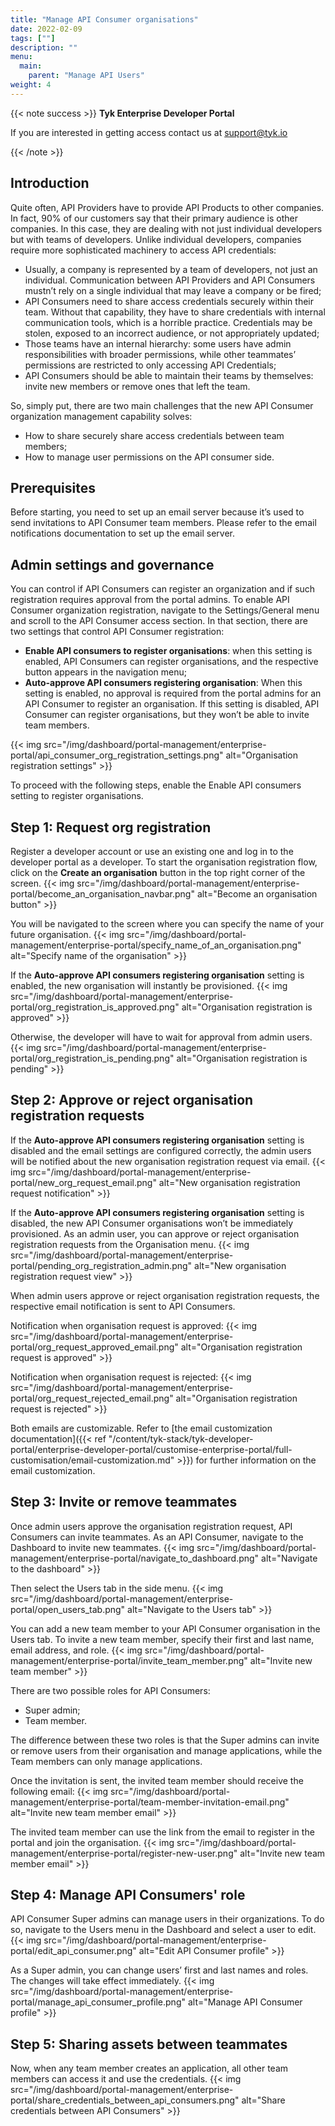 ```yaml
---
title: "Manage API Consumer organisations"
date: 2022-02-09
tags: [""]
description: ""
menu:
  main:
    parent: "Manage API Users"
weight: 4
---
```


{{< note success >}}
**Tyk Enterprise Developer Portal**

If you are interested in getting access contact us at [support@tyk.io](<mailto:support@tyk.io?subject=Tyk Enterprise Portal Beta>)

{{< /note >}}

## Introduction
Quite often, API Providers have to provide API Products to other companies. In fact, 90% of our customers say that their primary audience is other companies. In this case, they are dealing with not just individual developers but with teams of developers.
Unlike individual developers, companies require more sophisticated machinery to access API credentials:
* Usually, a company is represented by a team of developers, not just an individual. Communication between API Providers and API Consumers mustn’t rely on a single individual that may leave a company or be fired;
* API Consumers need to share access credentials securely within their team. Without that capability, they have to share credentials with internal communication tools, which is a horrible practice. Credentials may be stolen, exposed to an incorrect audience, or not appropriately updated;
* Those teams have an internal hierarchy: some users have admin responsibilities with broader permissions, while other teammates’ permissions are restricted to only accessing API Credentials;
* API Consumers should be able to maintain their teams by themselves: invite new members or remove ones that left the team.

So, simply put, there are two main challenges that the new API Consumer organization management capability solves:
* How to share securely share access credentials between team members;
* How to manage user permissions on the API consumer side.

## Prerequisites
Before starting, you need to set up an email server because it’s used to send invitations to API Consumer team members.
Please refer to the email notifications documentation to set up the email server.


## Admin settings and governance

You can control if API Consumers can register an organization and if such registration requires approval from the portal admins.
To enable API Consumer organization registration, navigate to the Settings/General menu and scroll to the API Consumer access section. In that section, there are two settings that control API Consumer registration:
* **Enable API consumers to register organisations**: when this setting is enabled, API Consumers can register organisations, and the respective button appears in the navigation menu;
* **Auto-approve API consumers registering organisation**: When this setting is enabled, no approval is required from the portal admins for an API Consumer to register an organisation. If this setting is disabled, API Consumer can register organisations, but they won’t be able to invite team members.

{{< img src="/img/dashboard/portal-management/enterprise-portal/api_consumer_org_registration_settings.png" alt="Organisation registration settings" >}}

To proceed with the following steps, enable the Enable API consumers setting to register organisations.

## Step 1: Request org registration

Register a developer account or use an existing one and log in to the developer portal as a developer.
To start the organisation registration flow, click on the **Create an organisation** button in the top right corner of the screen.
{{< img src="/img/dashboard/portal-management/enterprise-portal/become_an_organisation_navbar.png" alt="Become an organisation button" >}}

You will be navigated to the screen where you can specify the name of your future organisation.
{{< img src="/img/dashboard/portal-management/enterprise-portal/specify_name_of_an_organisation.png" alt="Specify name of the organisation" >}}

If the **Auto-approve API consumers registering organisation** setting is enabled, the new organisation will instantly be provisioned.
{{< img src="/img/dashboard/portal-management/enterprise-portal/org_registration_is_approved.png" alt="Organisation registration is approved" >}}

Otherwise, the developer will have to wait for approval from admin users.
{{< img src="/img/dashboard/portal-management/enterprise-portal/org_registration_is_pending.png" alt="Organisation registration is pending" >}}

## Step 2: Approve or reject organisation registration requests

If the **Auto-approve API consumers registering organisation** setting is disabled and the email settings are configured correctly, the admin users will be notified about the new organisation registration request via email.
{{< img src="/img/dashboard/portal-management/enterprise-portal/new_org_request_email.png" alt="New organisation registration request notification" >}}

If the **Auto-approve API consumers registering organisation** setting is disabled, the new API Consumer organisations won’t be immediately provisioned.
As an admin user, you can approve or reject organisation registration requests from the Organisation menu.
{{< img src="/img/dashboard/portal-management/enterprise-portal/pending_org_registration_admin.png" alt="New organisation registration request view" >}}

When admin users approve or reject organisation registration requests, the respective email notification is sent to API Consumers.

Notification when organisation request is approved:
{{< img src="/img/dashboard/portal-management/enterprise-portal/org_request_approved_email.png" alt="Organisation registration request is approved" >}}

Notification when organisation request is rejected:
{{< img src="/img/dashboard/portal-management/enterprise-portal/org_request_rejected_email.png" alt="Organisation registration request is rejected" >}}

Both emails are customizable. Refer to [the email customization documentation]({{< ref "/content/tyk-stack/tyk-developer-portal/enterprise-developer-portal/customise-enterprise-portal/full-customisation/email-customization.md" >}}) for further information on the email customization.


## Step 3: Invite or remove teammates

Once admin users approve the organisation registration request, API Consumers can invite teammates.
As an API Consumer, navigate to the Dashboard to invite new teammates.
{{< img src="/img/dashboard/portal-management/enterprise-portal/navigate_to_dashboard.png" alt="Navigate to the dashboard" >}}

Then select the Users tab in the side menu.
{{< img src="/img/dashboard/portal-management/enterprise-portal/open_users_tab.png" alt="Navigate to the Users tab" >}}

You can add a new team member to your API Consumer organisation in the Users tab. To invite a new team member, specify their first and last name, email address, and role.
{{< img src="/img/dashboard/portal-management/enterprise-portal/invite_team_member.png" alt="Invite new team member" >}}

There are two possible roles for API Consumers:
* Super admin;
* Team member.

The difference between these two roles is that the Super admins can invite or remove users from their organisation and manage applications, while the Team members can only manage applications.

Once the invitation is sent, the invited team member should receive the following email:
{{< img src="/img/dashboard/portal-management/enterprise-portal/team-member-invitation-email.png" alt="Invite new team member email" >}}

The invited team member can use the link from the email to register in the portal and join the organisation.
{{< img src="/img/dashboard/portal-management/enterprise-portal/register-new-user.png" alt="Invite new team member email" >}}

## Step 4: Manage API Consumers' role

API Consumer Super admins can manage users in their organizations. To do so, navigate to the Users menu in the Dashboard and select a user to edit.
{{< img src="/img/dashboard/portal-management/enterprise-portal/edit_api_consumer.png" alt="Edit API Consumer profile" >}}

As a Super admin, you can change users’ first and last names and roles. The changes will take effect immediately.
{{< img src="/img/dashboard/portal-management/enterprise-portal/manage_api_consumer_profile.png" alt="Manage API Consumer profile" >}}

## Step 5: Sharing assets between teammates

Now, when any team member creates an application, all other team members can access it and use the credentials.
{{< img src="/img/dashboard/portal-management/enterprise-portal/share_credentials_between_api_consumers.png" alt="Share credentials between API Consumers" >}}
